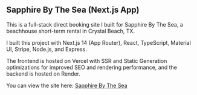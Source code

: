## Sapphire By The Sea (Next.js App)

This is a full-stack direct booking site I built for Sapphire By The Sea, a beachhouse short-term rental in Crystal Beach, TX.

I built this project with Next.js 14 (App Router), React, TypeScript, Material UI, Stripe, Node.js, and Express.

The frontend is hosted on Vercel with SSR and Static Generation optimizations for improved SEO and rendering performance, and the backend is hosted on Render.

You can view the site here: [Sapphire By The Sea](https://sapphirebytheseatx.com)
